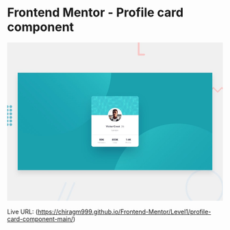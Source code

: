 # Frontend Mentor - Profile card component

![Design preview for the Profile card component coding challenge](./design/desktop-preview.jpg)

Live URL: (https://chiragm999.github.io/Frontend-Mentor/Level1/profile-card-component-main/) 
